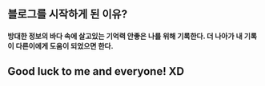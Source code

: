 
블로그를 시작하게 된 이유?
---

#### 방대한 정보의 바다 속에 살고있는 기억력 안좋은 나를 위해 기록한다. 더 나아가 내 기록이 다른이에게 도움이 되었으면 한다.

Good luck to me and everyone! XD
---

